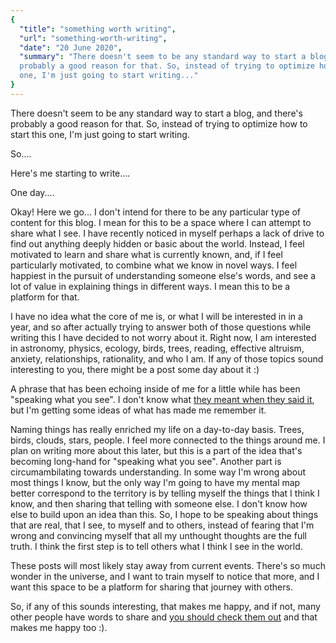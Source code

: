 ```yaml
---
{
  "title": "something worth writing",
  "url": "something-worth-writing",
  "date": "20 June 2020",
  "summary": "There doesn't seem to be any standard way to start a blog, and there's
  probably a good reason for that. So, instead of trying to optimize how to start this
  one, I'm just going to start writing..."
}
---
```

There doesn't seem to be any standard way to start a blog, and there's probably a good
reason for that. So, instead of trying to optimize how to start this one, I'm just going
to start writing.

So....

Here's me starting to write....

One day....

Okay! Here we go... I don't intend for there to be any particular type of content for this
blog. I mean for this to be a space where I can attempt to share what I see. I have
recently noticed in myself perhaps a lack of drive to find out anything deeply hidden or
basic about the world. Instead, I feel motivated to learn and share what is currently
known, and, if I feel particularly motivated, to combine what we know in novel ways. I
feel happiest in the pursuit of understanding someone else's words, and see a lot of value
in explaining things in different ways. I mean this to be a platform for that.

I have no idea what the core of me is, or what I will be interested in in a year, and so
after actually trying to answer both of those questions while writing this I have decided
to not worry about it. Right now, I am interested in astronomy, physics, ecology, birds,
trees, reading, effective altruism, anxiety, relationships, rationality, and who I am. If
any of those topics sound interesting to you, there might be a post some day about it :)

A phrase that has been echoing inside of me for a little while has been "speaking what you
see". I don't know what [they meant when they said it](https://youtu.be/S1zPZXNLvRo), but
I'm getting some ideas of what has made me remember it.

Naming things has really enriched my life on a day-to-day basis. Trees, birds, clouds,
stars, people. I feel more connected to the things around me. I plan on writing more about
this later, but this is a part of the idea that's becoming long-hand for "speaking what
you see". Another part is circumambilating towards understanding. In some way I'm wrong
about most things I know, but the only way I'm going to have my mental map better
correspond to the territory is by telling myself the things that I think I know, and then
sharing that telling with someone else. I don't know how else to build upon an idea than
this. So, I hope to be speaking about things that are real, that I see, to myself and to
others, instead of fearing that I'm wrong and convincing myself that all my unthought
thoughts are the full truth. I think the first step is to tell others what I think I see
in the world.

These posts will most likely stay away from current events. There's so much wonder in the
universe, and I want to train myself to notice that more, and I want this space to be a
platform for sharing that journey with others.

So, if any of this sounds interesting, that makes me happy, and if not, many other people
have words to share and [you should check them out](https://camenpiho.com/recommendations)
and that makes me happy too :).
